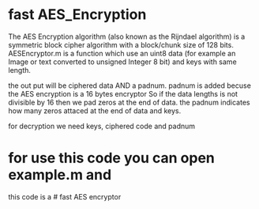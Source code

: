 #  fast AES_Encryption
The AES Encryption algorithm (also known as the Rijndael algorithm) is a symmetric block cipher algorithm with a block/chunk size of 128 bits.
AESEncryptor.m is a function which use an uint8 data (for example an Image or text converted to unsigned Integer 8 bit) and keys with same length.

the out put will be ciphered data AND a padnum. padnum is added becuse the AES encryption is a 16 bytes encryptor So if the data lengths is not divisible by 16 then we pad zeros at the end of data. the padnum indicates how many zeros attaced at the end of data and keys.

for decryption we need keys, ciphered code and padnum 
# for use this code you can open example.m and 
this code is a # fast AES encryptor 
